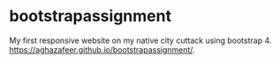 # bootstrapassignment
My first responsive website on my native city cuttack using bootstrap 4.
https://aghazafeer.github.io/bootstrapassignment/.
